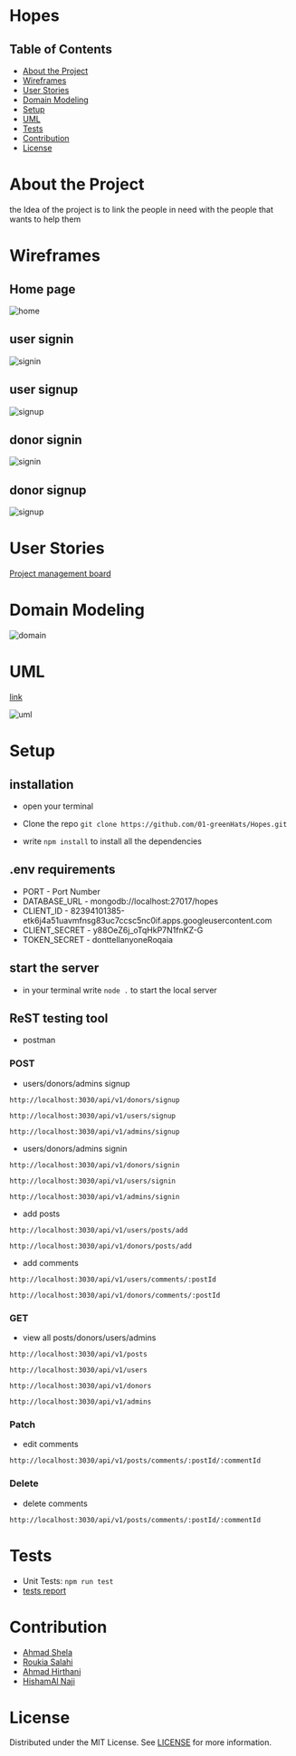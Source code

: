 #  Hopes

## Table of Contents

- [About the Project](#about-the-project)
- [Wireframes](#Wireframes)
- [User Stories](#User-Stories)
- [Domain Modeling](#Domain-Modeling)
- [Setup](#Setup)
- [UML](#UML)
- [Tests](#Tests)
- [Contribution](#Contribution)
- [License](#license)


# About the Project

the Idea of the project is to link the people in need with the people that wants to help them
 
# Wireframes

## Home page

![home](/assets/homePage.jpg)

## user signin

![signin](/assets/userSignin.jpg)

## user signup

![signup](/assets/userSignup.jpg)

## donor signin

![signin](/assets/donorSignin.jpg)

## donor signup

![signup](/assets/donorSignup.jpg)


# User Stories

[Project management board]()

# Domain Modeling

![domain](/assets/workflow.jpg)

# UML
[link](https://miro.com/app/board/o9J_kj2Cl6s=/)

![uml](/assets/uml.JPG)


# Setup

## installation 

- open your terminal

- Clone the repo `git clone https://github.com/01-greenHats/Hopes.git`

- write `npm install` to install all the dependencies

## .env requirements

- PORT - Port Number
- DATABASE_URL - mongodb://localhost:27017/hopes
- CLIENT_ID - 82394101385-etk6j4a51uavmfnsg83uc7ccsc5nc0if.apps.googleusercontent.com
- CLIENT_SECRET - y88OeZ6j_oTqHkP7N1fnKZ-G
- TOKEN_SECRET - donttellanyoneRoqaia

## start the server

- in your terminal write `node .` to start the local server

## ReST testing tool

- postman

### POST

- users/donors/admins signup

`http://localhost:3030/api/v1/donors/signup`

`http://localhost:3030/api/v1/users/signup`

`http://localhost:3030/api/v1/admins/signup`

- users/donors/admins signin

`http://localhost:3030/api/v1/donors/signin`

`http://localhost:3030/api/v1/users/signin`

`http://localhost:3030/api/v1/admins/signin`

- add posts

`http://localhost:3030/api/v1/users/posts/add`

`http://localhost:3030/api/v1/donors/posts/add`

- add comments

`http://localhost:3030/api/v1/users/comments/:postId`

`http://localhost:3030/api/v1/donors/comments/:postId`


### GET

- view all posts/donors/users/admins

`http://localhost:3030/api/v1/posts`

`http://localhost:3030/api/v1/users`

`http://localhost:3030/api/v1/donors`

`http://localhost:3030/api/v1/admins`

### Patch

- edit comments

`http://localhost:3030/api/v1/posts/comments/:postId/:commentId`


### Delete

- delete comments 

`http://localhost:3030/api/v1/posts/comments/:postId/:commentId`


# Tests

- Unit Tests: `npm run test`
- [tests report]()


# Contribution

- [Ahmad Shela](https://github.com/AhmedShela)
- [Roukia Salahi](https://github.com/roukiaSalahi)
- [Ahmad Hirthani](https://github.com/AhmadHirthani)
- [HishamAl Naji](https://github.com/HishamAlNaji)


# License

Distributed under the MIT License. See [LICENSE](https://www.mit.edu/~amini/LICENSE.md) for more information.
